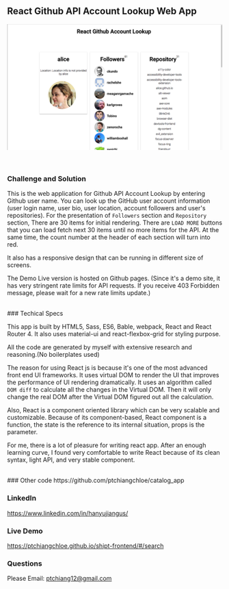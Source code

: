 ## React Github API Account Lookup Web App

![screenshot for readme](./readme.png)

<br />

### Challenge and Solution

This is the web application for Github API Account Lookup by entering Github user name. You can look up the GitHub user account information (user login name, user bio, user location, account followers and user's repositories). For the presentation of `Followers` section and  `Repository` section, There are 30 items for initial rendering. There are `LOAD MORE` buttons that you can load fetch next 30 items until no more items for the API. At the same time, the count number at the header of each section will turn into red.

It also has a responsive design that can be running in different size of screens.

The Demo Live version is hosted on Github pages. (Since it's a demo site, it has very stringent rate limits for API requests. If you receive 403 Forbidden message, please wait for a new rate limits update.)

<br />
### Techical Specs

This app is built by HTML5, Sass, ES6, Bable, webpack, React and React Router 4. It also uses material-ui and react-flexbox-grid for styling purpose.

All the code are generated by myself with extensive research and reasoning.(No boilerplates used)

The reason for using React js is because it's one of the most advanced front end UI frameworks. It uses virtual DOM to render the UI that improves the performance of UI rendering dramatically. It uses an algorithm called `DOM diff` to calculate all the changes in the Virtual DOM. Then it will only change the real DOM after the Virtual DOM figured out all the calculation.

Also, React is a component oriented library which can be very scalable and customizable. Because of its component-based, React component is a function, the state is the reference to its internal situation, props is the parameter.

For me, there is a lot of pleasure for writing react app. After an enough learning curve, I found very comfortable to write React because of its clean syntax, light API, and very stable component.

<br />
### Other code
https://github.com/ptchiangchloe/catalog_app

### LinkedIn
https://www.linkedin.com/in/hanyujiangus/

### Live Demo
https://ptchiangchloe.github.io/shipt-frontend/#/search

### Questions
Please Email: [ptchiang12@gmail.com]()
